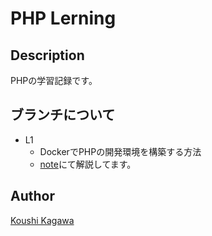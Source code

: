 # PHP Lerning
## Description
PHPの学習記録です。

## ブランチについて
- L1
    - DockerでPHPの開発環境を構築する方法
    - [note](https://note.mu/koushikagawa/n/nc63a8ae2e810)にて解説してます。

## Author
[Koushi Kagawa](https://github.com/KoushiKagawa)